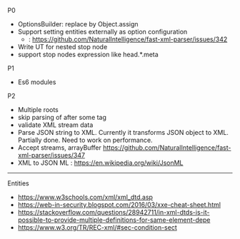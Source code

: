 P0
* OptionsBuilder: replace by Object.assign
* Support setting entities externally as option configuration
    * &#xD; : https://github.com/NaturalIntelligence/fast-xml-parser/issues/342
* Write UT for nested stop node
* support stop nodes expression like head.*.meta

P1
* Es6 modules

P2
* Multiple roots
* skip parsing of after some tag
* validate XML stream data
* Parse JSON string to XML. Currently it transforms JSON object to XML. Partially done. Need to work on performance.
* Accept streams, arrayBuffer
    https://github.com/NaturalIntelligence/fast-xml-parser/issues/347
* XML to JSON ML : https://en.wikipedia.org/wiki/JsonML






----

Entities
* https://www.w3schools.com/xml/xml_dtd.asp
* https://web-in-security.blogspot.com/2016/03/xxe-cheat-sheet.html
* https://stackoverflow.com/questions/28942711/in-xml-dtds-is-it-possible-to-provide-multiple-definitions-for-same-element-depe
* https://www.w3.org/TR/REC-xml/#sec-condition-sect